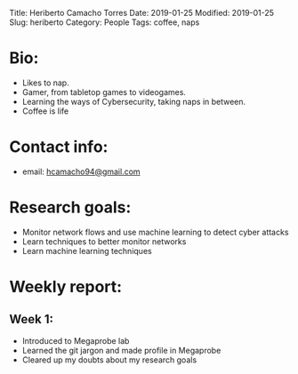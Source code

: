 Title: Heriberto Camacho Torres
Date: 2019-01-25
Modified: 2019-01-25
Slug: heriberto
Category: People
Tags: coffee, naps

# Bio:

  - Likes to nap.
  - Gamer, from tabletop games to videogames.
  - Learning the ways of Cybersecurity, taking naps in between.
  - Coffee is life
  
# Contact info:

  - email: <hcamacho94@gmail.com>
  
# Research goals:

  - Monitor network flows and use machine learning to detect cyber attacks
  - Learn techniques to better monitor networks
  - Learn machine learning techniques

# Weekly report:

## Week 1:

  - Introduced to Megaprobe lab
  - Learned the git jargon and made profile in Megaprobe
  - Cleared up my doubts about my research goals
